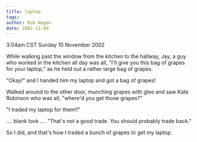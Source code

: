 ```yaml
---
title: laptop
tags: 
author: Rob Nugen
date: 2002-11-09
---
```


<p class=date>3:04am CST Sunday 10 November 2002</p>

<p>While walking past the window from the kitchen to the hallway, Jay,
a guy who worked in the kitchen all day was all, "I'll give you this
bag of grapes for your laptop," as he held out a rather large bag of
grapes.</p>

<p>"Okay!"  and I handed him my laptop and got a bag of grapes!</p>

<p>Walked around to the other door, munching grapes with glee and saw
Kate Robinson who was all, "where'd you get those grapes?"</p>

<p>"I traded my laptop for them!!"</p>

<p>.... blank look .... "That's not a good trade.  You should probably
trade back."</p>

<p>So I did, and that's how I traded a bunch of grapes to get my
laptop.</p>


